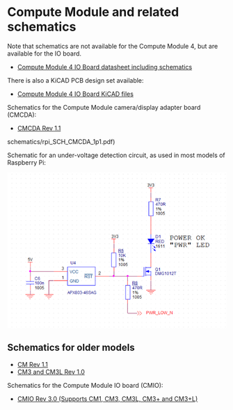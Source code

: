 # Compute Module and related schematics

Note that schematics are not available for the Compute Module 4, but are available for the IO board.

* [Compute Module 4 IO Board datasheet including schematics](https://datasheets.raspberrypi.org/cm4io/cm4io-datasheet.pdf)

There is also a KiCAD PCB design set available:

 * [Compute Module 4 IO Board KiCAD files](https://datasheets.raspberrypi.org/cm4io/CM4IO-KiCAD.zip)

Schematics for the Compute Module camera/display adapter board (CMCDA):

* [CMCDA Rev 1.1](https://datasheets.raspberrypi.org/cmcda-schematics.pdf)

schematics/rpi_SCH_CMCDA_1p1.pdf)

Schematic for an under-voltage detection circuit, as used in most models of Raspberry Pi:

![Under-voltage detect](images/under_voltage_detect.png)

## Schematics for older models

* [CM Rev 1.1](https://datasheets.raspberrypi.org/cm1-schematics.pdf)
* [CM3 and CM3L Rev 1.0](https://datasheets.raspberrypi.org/cm3-schematics.pdf)

Schematics for the Compute Module IO board (CMIO):

* [CMIO Rev 3.0 (Supports CM1, CM3, CM3L, CM3+ and CM3+L)](https://datasheets.raspberrypi.org/cmio-schematics.pdf)

